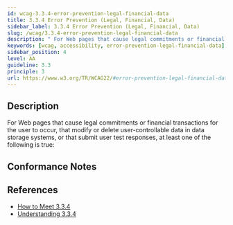 ```yaml
---
id: wcag-3.3.4-error-prevention-legal-financial-data
title: 3.3.4 Error Prevention (Legal, Financial, Data)
sidebar_label: 3.3.4 Error Prevention (Legal, Financial, Data)
slug: /wcag/3.3.4-error-prevention-legal-financial-data
description: " For Web pages that cause legal commitments or financial transactions for the user to occur, that modify or delete user-controllable data in data storage systems, or that submit user test responses, at least one of the following is true:"
keywords: [wcag, accessibility, error-prevention-legal-financial-data]
sidebar_position: 4
level: AA
guideline: 3.3
principle: 3
url: https://www.w3.org/TR/WCAG22/#error-prevention-legal-financial-data
---
```


## Description

 For Web pages that cause legal commitments or financial transactions for the user to occur, that modify or delete user-controllable data in data storage systems, or that submit user test responses, at least one of the following is true:

## Conformance Notes

<!-- Add your conformance notes and evaluation here -->

## References

- [How to Meet 3.3.4](https://www.w3.org/WAI/WCAG22/quickref/#error-prevention-legal-financial-data)
- [Understanding 3.3.4](https://www.w3.org/WAI/WCAG22/Understanding/error-prevention-legal-financial-data.html)



